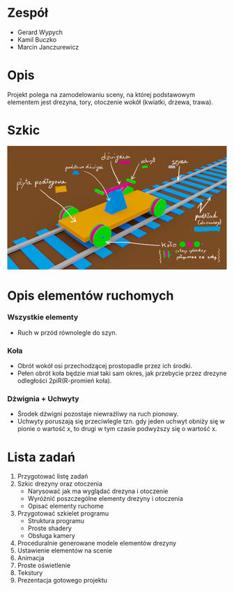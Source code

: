 # Zespół
- Gerard Wypych
- Kamil Buczko
- Marcin Janczurewicz

# Opis
 Projekt polega na zamodelowaniu sceny, na której podstawowym elementem jest
 drezyna, tory, otoczenie wokół (kwiatki, drzewa, trawa).

# Szkic
![](draisine-sketch.png)

# Opis elementów ruchomych

### Wszystkie elementy 
* Ruch w przód równolegle do szyn.

### Koła 
* Obrót wokół osi przechodzącej prostopadle przez ich środki.
* Pełen obrót koła będzie miał taki sam okres, jak przebycie przez drezyne odległości 2piR(R-promień koła).

### Dżwignia + Uchwyty
* Środek dźwigni pozostaje niewrażliwy na ruch pionowy.
* Uchwyty poruszają się przeciwlegle tzn. gdy jeden uchwyt obniży się w pionie o wartość x, to drugi w tym czasie podwyższy się o wartość x.

# Lista zadań

1. Przygotować listę zadań
2. Szkic drezyny oraz otoczenia
	- Narysować jak ma wyglądać drezyna i otoczenie
	- Wyróżnić poszczególne elementy drezyny i otoczenia
	- Opisać elementy ruchome
4. Przygotować szkielet programu
	- Struktura programu
	- Proste shadery
	- Obsługa kamery
8. Proceduralnie generowane modele elementów drezyny
9. Ustawienie elementów na scenie
10. Animacja
11. Proste oświetlenie
12. Tekstury
13. Prezentacja gotowego projektu